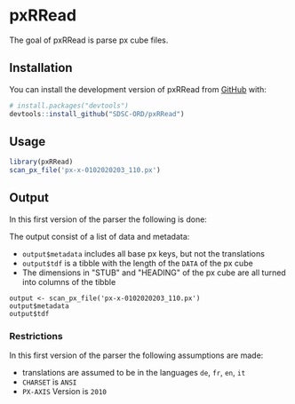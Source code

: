 
# pxRRead

<!-- badges: start -->
<!-- badges: end -->

The goal of pxRRead is parse px cube files.

## Installation

You can install the development version of pxRRead from [GitHub](https://github.com/) with:

``` r
# install.packages("devtools")
devtools::install_github("SDSC-ORD/pxRRead")
```

## Usage

``` r
library(pxRRead)
scan_px_file('px-x-0102020203_110.px')
```

## Output

In this first version of the parser the following is done:

The output consist of a list of data and metadata:
- `output$metadata` includes all base px keys, but not the translations
- `output$tdf` is a tibble with the length of the `DATA` of the px cube 
- The dimensions in "STUB" and "HEADING" of the px cube are all turned into columns of the tibble

```
output <- scan_px_file('px-x-0102020203_110.px')
output$metadata
output$tdf
```

### Restrictions

In this first version of the parser the following assumptions are made:

- translations are assumed to be in the languages `de`, `fr`, `en`, `it`
- `CHARSET` is `ANSI`
- `PX-AXIS` Version is `2010`
